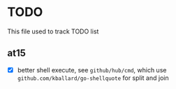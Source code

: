 # TODO

This file used to track TODO list 

## at15

- [x] better shell execute, see `github/hub/cmd`, which use `github.com/kballard/go-shellquote` for split and join